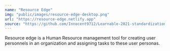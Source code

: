 ```yaml
---
name: "Resource Edge"
img: "public/images/resource-edge-desktop.png"
url: "https://resource-edge.netlify.app"
source: "https://github.com/Innocent9712/Learnable-2021-standardization-test.git"
---
```


Resource edge is a Human Resource management tool for creating user personnels in an organization and assigning tasks to these user personas.